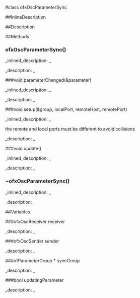 #class ofxOscParameterSync


<!--
_visible: True_
_advanced: False_
_istemplated: False_
-->

##InlineDescription






##Description





##Methods



### ofxOscParameterSync()

<!--
_syntax: ofxOscParameterSync()_
_name: ofxOscParameterSync_
_returns: _
_returns_description: _
_parameters: _
_access: public_
_version_started: 0.8.0_
_version_deprecated: _
_summary: _
_constant: False_
_static: False_
_visible: True_
_advanced: False_
-->

_inlined_description: _








_description: _








<!----------------------------------------------------------------------------->

###void parameterChanged(&parameter)

<!--
_syntax: parameterChanged(&parameter)_
_name: parameterChanged_
_returns: void_
_returns_description: _
_parameters: ofAbstractParameter &parameter_
_access: private_
_version_started: 0.8.0_
_version_deprecated: _
_summary: _
_constant: False_
_static: False_
_visible: True_
_advanced: False_
-->

_inlined_description: _








_description: _








<!----------------------------------------------------------------------------->

###void setup(&group, localPort, remoteHost, remotePort)

<!--
_syntax: setup(&group, localPort, remoteHost, remotePort)_
_name: setup_
_returns: void_
_returns_description: _
_parameters: ofParameterGroup &group, int localPort, string remoteHost, int remotePort_
_access: public_
_version_started: 0.8.0_
_version_deprecated: _
_summary: _
_constant: False_
_static: False_
_visible: True_
_advanced: False_
-->

_inlined_description: _

the remote and local ports must be different to avoid collisions 








_description: _








<!----------------------------------------------------------------------------->

###void update()

<!--
_syntax: update()_
_name: update_
_returns: void_
_returns_description: _
_parameters: _
_access: public_
_version_started: 0.8.0_
_version_deprecated: _
_summary: _
_constant: False_
_static: False_
_visible: True_
_advanced: False_
-->

_inlined_description: _








_description: _








<!----------------------------------------------------------------------------->

### ~ofxOscParameterSync()

<!--
_syntax: ~ofxOscParameterSync()_
_name: ~ofxOscParameterSync_
_returns: _
_returns_description: _
_parameters: _
_access: public_
_version_started: 0.8.0_
_version_deprecated: _
_summary: _
_constant: False_
_static: False_
_visible: True_
_advanced: False_
-->

_inlined_description: _








_description: _








<!----------------------------------------------------------------------------->

##Variables



###ofxOscReceiver receiver

<!--
_name: receiver_
_type: ofxOscReceiver_
_access: private_
_version_started: 0.8.0_
_version_deprecated: _
_summary: _
_visible: True_
_constant: True_
_advanced: False_
-->

_description: _







<!----------------------------------------------------------------------------->

###ofxOscSender sender

<!--
_name: sender_
_type: ofxOscSender_
_access: private_
_version_started: 0.8.0_
_version_deprecated: _
_summary: _
_visible: True_
_constant: True_
_advanced: False_
-->

_description: _







<!----------------------------------------------------------------------------->

###ofParameterGroup *  syncGroup

<!--
_name: syncGroup_
_type: ofParameterGroup * _
_access: private_
_version_started: 0.8.0_
_version_deprecated: _
_summary: _
_visible: True_
_constant: True_
_advanced: False_
-->

_description: _







<!----------------------------------------------------------------------------->

###bool  updatingParameter

<!--
_name: updatingParameter_
_type: bool _
_access: private_
_version_started: 0.8.0_
_version_deprecated: _
_summary: _
_visible: True_
_constant: True_
_advanced: False_
-->

_description: _







<!----------------------------------------------------------------------------->


